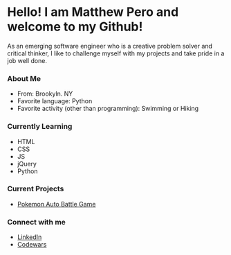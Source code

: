 # Hello! I am Matthew Pero and welcome to my Github!
As an emerging software engineer who is a creative problem solver and critical thinker, 
I like to challenge myself with my projects and take pride in a job well done.
### About Me
- From: Brookyln. NY
- Favorite language: Python
- Favorite activity (other than programming): Swimming or Hiking
### Currently Learning
- HTML
- CSS
- JS
- jQuery
- Python
### Current Projects
- [Pokemon Auto Battle Game](https://github.com/mattpero22/pokemonAutoBattler)
 
### Connect with me
- [LinkedIn](https://www.linkedin.com/in/matthew-pero22/)
- [Codewars](https://www.codewars.com/users/m4ttper0)
